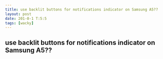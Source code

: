 ```yaml
---
title: use backlit buttons for notifications indicator on Samsung A5??
layout: post
date: 201-0-1 T:5:5
tags: [wacky]
---
```

## use backlit buttons for notifications indicator on Samsung A5??

